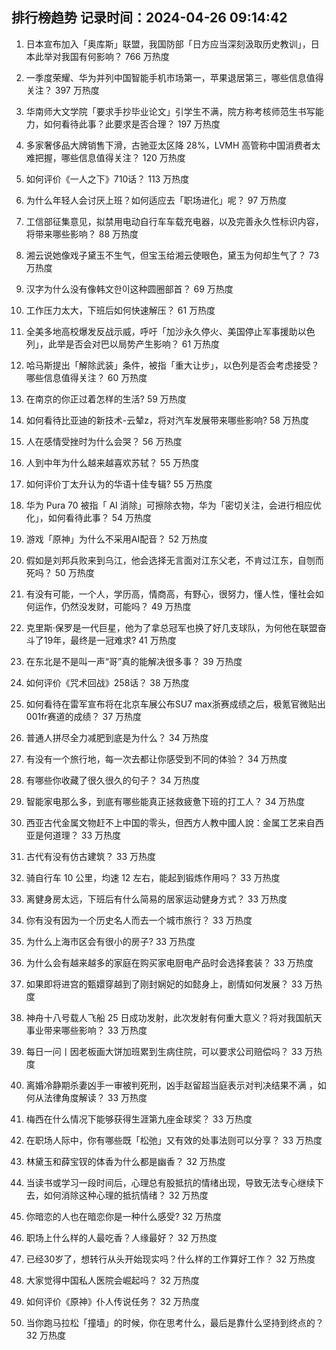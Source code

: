 
## 排行榜趋势 记录时间：2024-04-26 09:14:42
  
  1. 日本宣布加入「奥库斯」联盟，我国防部「日方应当深刻汲取历史教训」，日本此举对我国有何影响？ 766 万热度
    
  2. 一季度荣耀、华为并列中国智能手机市场第一，苹果退居第三，哪些信息值得关注？ 397 万热度
    
  3. 华南师大文学院「要求手抄毕业论文」引学生不满，院方称考核师范生书写能力，如何看待此事？此要求是否合理？ 197 万热度
    
  4. 多家奢侈品大牌销售下滑，古驰亚太区降 28%，LVMH 高管称中国消费者太难把握，哪些信息值得关注？ 120 万热度
    
  5. 如何评价《一人之下》710话？ 113 万热度
    
  6. 为什么年轻人会讨厌上班？如何适应去「职场进化」呢？ 97 万热度
    
  7. 工信部征集意见，拟禁用电动自行车车载充电器，以及完善永久性标识内容，将带来哪些影响？ 88 万热度
    
  8. 湘云说她像戏子黛玉不生气，但宝玉给湘云使眼色，黛玉为何却生气了？ 73 万热度
    
  9. 汉字为什么没有像韩文한이这种圆圈部首？ 69 万热度
    
  10. 工作压力太大，下班后如何快速解压？ 61 万热度
    
  11. 全美多地高校爆发反战示威，呼吁「加沙永久停火、美国停止军事援助以色列」，此举是否会对巴以局势产生影响？ 61 万热度
    
  12. 哈马斯提出「解除武装」条件，被指「重大让步」，以色列是否会考虑接受？哪些信息值得关注？ 60 万热度
    
  13. 在南京的你正过着怎样的生活? 59 万热度
    
  14. 如何看待比亚迪的新技术-云辇z，将对汽车发展带来哪些影响? 58 万热度
    
  15. 人在感情受挫时为什么会哭？ 56 万热度
    
  16. 人到中年为什么越来越喜欢苏轼？ 55 万热度
    
  17. 如何评价丁太升认为的华语十佳专辑? 55 万热度
    
  18. 华为 Pura 70 被指「 AI 消除」可擦除衣物，华为「密切关注，会进行相应优化」，如何看待此事？ 54 万热度
    
  19. 游戏「原神」为什么不采用AI配音？ 52 万热度
    
  20. 假如是刘邦兵败来到乌江，他会选择无言面对江东父老，不肯过江东，自刎而死吗？ 50 万热度
    
  21. 有没有可能，一个人，学历高，情商高，有野心，很努力，懂人性，懂社会如何运作，仍然没发财，可能吗？ 49 万热度
    
  22. 克里斯·保罗是一代巨星，他为了拿总冠军也换了好几支球队，为何他在联盟奋斗了19年，最终是一冠难求? 41 万热度
    
  23. 在东北是不是叫一声“哥”真的能解决很多事？ 39 万热度
    
  24. 如何评价《咒术回战》258话？ 38 万热度
    
  25. 如何看待在雷军宣布将在北京车展公布SU7 max浙赛成绩之后，极氪官微贴出001fr赛道的成绩？ 37 万热度
    
  26. 普通人拼尽全力减肥到底是为什么？ 34 万热度
    
  27. 有没有一个旅行地，每一次去都让你感受到不同的体验？ 34 万热度
    
  28. 有哪些你收藏了很久很久的句子？ 34 万热度
    
  29. 智能家电那么多，到底有哪些能真正拯救疲惫下班的打工人？ 34 万热度
    
  30. 西亚古代金属文物赶不上中国的零头，但西方人教中國人說：金属工艺来自西亚是何道理？ 33 万热度
    
  31. 古代有没有仿古建筑？ 33 万热度
    
  32. 骑自行车 10 公里，均速 12 左右，能起到锻炼作用吗？ 33 万热度
    
  33. 离健身房太远，下班后有什么简易的居家运动健身方式？ 33 万热度
    
  34. 你有没有因为一个历史名人而去一个城市旅行？ 33 万热度
    
  35. 为什么上海市区会有很小的房子? 33 万热度
    
  36. 为什么会有越来越多的家庭在购买家电厨电产品时会选择套装？ 33 万热度
    
  37. 如果即将进宫的甄嬛穿越到了刚封娴妃的如懿身上，剧情如何发展？ 33 万热度
    
  38. 神舟十八号载人飞船 25 日成功发射，此次发射有何重大意义？将对我国航天事业带来哪些影响？ 33 万热度
    
  39. 每日一问丨因老板画大饼加班累到生病住院，可以要求公司赔偿吗？ 33 万热度
    
  40. 离婚冷静期杀妻凶手一审被判死刑，凶手赵留超当庭表示对判决结果不满 ，如何从法律角度解读？ 33 万热度
    
  41. 梅西在什么情况下能够获得生涯第九座金球奖？ 33 万热度
    
  42. 在职场人际中，你有哪些既「松弛」又有效的处事法则可以分享？ 33 万热度
    
  43. 林黛玉和薛宝钗的体香为什么都是幽香？ 32 万热度
    
  44. 当读书或学习一段时间后，心理总有股抵抗的情绪出现，导致无法专心继续下去，如何消除这种心理的抵抗情绪？ 32 万热度
    
  45. 你暗恋的人也在暗恋你是一种什么感受? 32 万热度
    
  46. 职场上什么样的人最吃香？人缘最好？ 32 万热度
    
  47. 已经30岁了，想转行从头开始现实吗？什么样的工作算好工作？ 32 万热度
    
  48. 大家觉得中国私人医院会崛起吗？ 32 万热度
    
  49. 如何评价《原神》仆人传说任务？ 32 万热度
    
  50. 当你跑马拉松「撞墙」的时候，你在思考什么，最后是靠什么坚持到终点的？ 32 万热度
    
